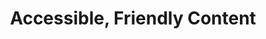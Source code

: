 ---
title  : Accessible, Friendly Content
excerpt: Isral Duke demonstrates how iOS and MacOS VoiceOver presents a simple web page. This talks promotes the use of semantic, meaningful markup to make a better user experience.
video  : https://youtu.be/xm1gRpfmwkE
embed  : xm1gRpfmwkE
deck   : https://www.dropbox.com/s/i9rnmsfopeemb4h/Accessible%20Friendly%20Content%20Isral%20Duke.pdf?dl=0
---